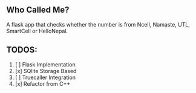 ## Who Called Me?

A flask app that checks whether the number is from Ncell, Namaste, UTL, SmartCell or HelloNepal. 

## TODOS:

01. [ ] Flask Implementation
02. [x] SQlite Storage Based
03. [ ] Truecaller Integration
04. [x] Refactor from C++